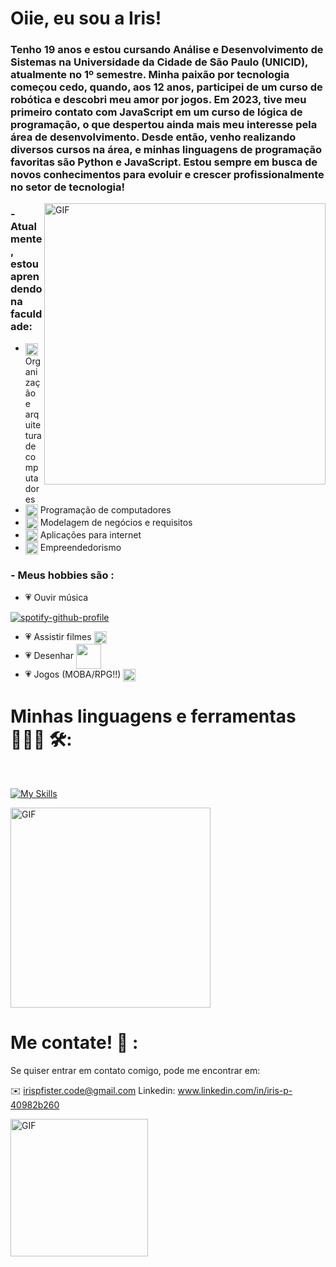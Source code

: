 # Oiie, eu sou a Iris!
### Tenho 19 anos e estou cursando Análise e Desenvolvimento de Sistemas na Universidade da Cidade de São Paulo (UNICID), atualmente no 1º semestre. Minha paixão por tecnologia começou cedo, quando, aos 12 anos, participei de um curso de robótica e descobri meu amor por jogos. Em 2023, tive meu primeiro contato com JavaScript em um curso de lógica de programação, o que despertou ainda mais meu interesse pela área de desenvolvimento. Desde então, venho realizando diversos cursos na área, e minhas linguagens de programação favoritas são Python e JavaScript. Estou sempre em busca de novos conhecimentos para evoluir e crescer profissionalmente no setor de tecnologia!


<img hight="400" width="450" alt="GIF" align="right" src="https://media.giphy.com/media/v1.Y2lkPTc5MGI3NjExY3BteHo5bmIxZ3JxempkNW9mZmtxZjc5ZHkzMWVkbzQ4b3hqMm5hdCZlcD12MV9zdGlja2Vyc19zZWFyY2gmY3Q9cw/JmOCq0T5qEJyZ3oQj8/giphy.gif">

### - Atualmente, estou aprendendo na faculdade:
- <img hight="10" width="20" align="center" src="https://media3.giphy.com/media/v1.Y2lkPTc5MGI3NjExdHVucm1meXc5OXlkMDE5cHB6ejUxZms5cmMxNzdvMHN4N3p3Zno4dCZlcD12MV9pbnRlcm5hbF9naWZfYnlfaWQmY3Q9cw/0rrazFIa81ovX1ykyZ/giphy.gif"> Organização e arquitetura de computadores
- <img hight="10" width="20" align="center" src="https://media3.giphy.com/media/v1.Y2lkPTc5MGI3NjExdHVucm1meXc5OXlkMDE5cHB6ejUxZms5cmMxNzdvMHN4N3p3Zno4dCZlcD12MV9pbnRlcm5hbF9naWZfYnlfaWQmY3Q9cw/0rrazFIa81ovX1ykyZ/giphy.gif"> Programação de computadores
- <img hight="10" width="20" align="center" src="https://media3.giphy.com/media/v1.Y2lkPTc5MGI3NjExdHVucm1meXc5OXlkMDE5cHB6ejUxZms5cmMxNzdvMHN4N3p3Zno4dCZlcD12MV9pbnRlcm5hbF9naWZfYnlfaWQmY3Q9cw/0rrazFIa81ovX1ykyZ/giphy.gif"> Modelagem de negócios e requisitos
- <img hight="10" width="20" align="center" src="https://media3.giphy.com/media/v1.Y2lkPTc5MGI3NjExdHVucm1meXc5OXlkMDE5cHB6ejUxZms5cmMxNzdvMHN4N3p3Zno4dCZlcD12MV9pbnRlcm5hbF9naWZfYnlfaWQmY3Q9cw/0rrazFIa81ovX1ykyZ/giphy.gif"> Aplicações para internet
- <img hight="10" width="20" align="center" src="https://media3.giphy.com/media/v1.Y2lkPTc5MGI3NjExdHVucm1meXc5OXlkMDE5cHB6ejUxZms5cmMxNzdvMHN4N3p3Zno4dCZlcD12MV9pbnRlcm5hbF9naWZfYnlfaWQmY3Q9cw/0rrazFIa81ovX1ykyZ/giphy.gif"> Empreendedorismo

### - Meus hobbies são : 
- 💗 Ouvir música

[![spotify-github-profile](https://spotify-github-profile.kittinanx.com/api/view?uid=225aocm5uin6oztatlyqmvtuq&cover_image=true&theme=novatorem&show_offline=false&background_color=121212&interchange=true&bar_color=53b14f&bar_color_cover=false)](https://spotify-github-profile.kittinanx.com/api/view?uid=225aocm5uin6oztatlyqmvtuq&redirect=true)
- 💗 Assistir filmes <img hight="10" width="20" align="center" src="https://media.tenor.com/YlX9YBz9FXcAAAAi/ellen-ripley-alien.gif">
- 💗 Desenhar <img hight="30" width="40" align="center" src="https://media.tenor.com/dh1W3uHt_zsAAAAi/emoji-smiley.gif">
- 💗 Jogos (MOBA/RPG!!) <img hight="10" width="20" align="center" src="https://media.tenor.com/HAdTDahjyQEAAAAi/yagami.gif">


# Minhas linguagens e ferramentas 👩🏻‍💻 🛠:

</br>
<p align="center">

[![My Skills](https://skillicons.dev/icons?i=html,aiscript,python,discord,github,windows)](https://skillicons.dev)

<img hight="250" width="320" alt="GIF" align="center" src="https://i.gifer.com/3qVd.gif">
</br>

# Me contate! 📩 :

Se quiser entrar em contato comigo, pode me encontrar em:

✉️ irispfister.code@gmail.com
Linkedin: www.linkedin.com/in/iris-p-40982b260


<img hight="150" width="220" alt="GIF" align="left" src="https://media.giphy.com/media/v1.Y2lkPTc5MGI3NjExZ2djb29pZTd4cXJ1ODI4czJnZGdmeDl1b2Rzc2l4b290OTN3ejdpMSZlcD12MV9zdGlja2Vyc19zZWFyY2gmY3Q9cw/drqmAm0kLnqPVzFB2p/giphy.gif">
